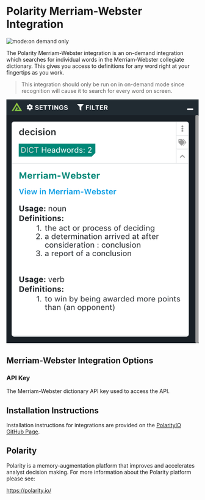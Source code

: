 # Polarity Merriam-Webster Integration

![mode:on demand only](https://img.shields.io/badge/mode-on%20demand%20only-blue.svg)

The Polarity Merriam-Webster integration is an on-demand integration which searches for individual words in the Merriam-Webster collegiate dictionary. This gives you access to definitions for any word right at your fingertips as you work.

> This integration should only be run on in on-demand mode since recognition will cause it to search for every word on screen.

![image](images/overlay.png)

## Merriam-Webster Integration Options

### API Key

The Merriam-Webster dictionary API key used to access the API.

## Installation Instructions

Installation instructions for integrations are provided on the [PolarityIO GitHub Page](https://polarityio.github.io/).

## Polarity

Polarity is a memory-augmentation platform that improves and accelerates analyst decision making.  For more information about the Polarity platform please see:

https://polarity.io/